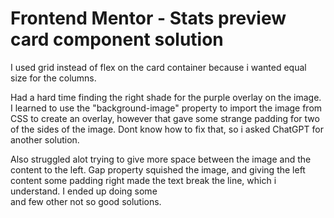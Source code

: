 # Frontend Mentor - Stats preview card component solution

I used grid instead of flex on the card container because i wanted equal size for the columns.

Had a hard time finding the right shade for the purple overlay on the image. I learned to use the "background-image" property to import the image from CSS to create an overlay, however that gave some strange padding for two of the sides of the image. Dont know how to fix that, so i asked ChatGPT for another solution.

Also struggled alot trying to give more space between the image and the content to the left. Gap property squished the image, and giving the left content some padding right made the text break the line, which i understand. I ended up doing some </br> and few other not so good solutions.
